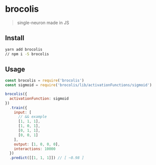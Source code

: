 # brocolis

> single-neuron made in JS

## Install

```bash
yarn add brocolis
// npm i -S brocolis
```

## Usage

```js
const brocolis = require('brocolis')
const sigmoid = require('brocolis/lib/activationFunctions/sigmoid')

brocolis({
  activationFunction: sigmoid
})
  .train({
    input: [
      // && example
      [1, 1, 1],
      [1, 0, 1],
      [0, 1, 1],
      [0, 0, 1]
    ],
    output: [1, 0, 0, 0],
    interactions: 10000
  })
  .predict([[1, 1, 1]]) // [ ~0.98 ] 
```

